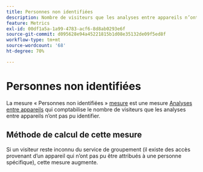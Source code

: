 ```yaml
---
title: Personnes non identifiées
description: Nombre de visiteurs que les analyses entre appareils n’ont pas identifiés.
feature: Metrics
exl-id: 00df1a5a-1a99-4783-acf6-8d8ab0293e6f
source-git-commit: d095628e94a45221815b1d08e35132de09f5ed8f
workflow-type: tm+mt
source-wordcount: '68'
ht-degree: 70%

---
```


# Personnes non identifiées

La mesure « Personnes non identifiées » [mesure](overview.md) est une mesure [Analyses entre appareils](../cda/overview.md) qui comptabilise le nombre de visiteurs que les analyses entre appareils n’ont pas pu identifier.

## Méthode de calcul de cette mesure

Si un visiteur reste inconnu du service de groupement (il existe des accès provenant d’un appareil qui n’ont pas pu être attribués à une personne spécifique), cette mesure augmente.
